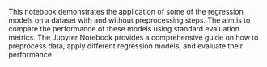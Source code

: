 This notebook demonstrates the application of some of the regression models on a dataset with and without preprocessing steps. The aim is to compare the performance of these models using standard evaluation metrics. The Jupyter Notebook provides a comprehensive guide on how to preprocess data, apply different regression models, and evaluate their performance.

